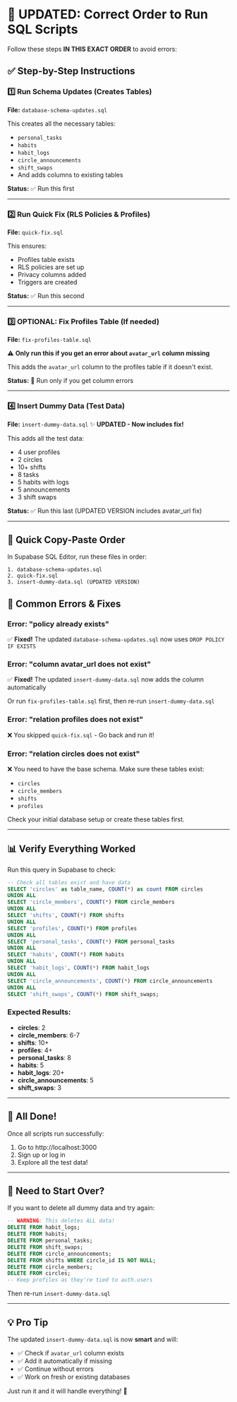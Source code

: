 # 🚀 UPDATED: Correct Order to Run SQL Scripts

Follow these steps **IN THIS EXACT ORDER** to avoid errors:

## ✅ Step-by-Step Instructions

### 1️⃣ Run Schema Updates (Creates Tables)
**File:** `database-schema-updates.sql`

This creates all the necessary tables:
- `personal_tasks`
- `habits`
- `habit_logs`
- `circle_announcements`
- `shift_swaps`
- And adds columns to existing tables

**Status:** ✅ Run this first

---

### 2️⃣ Run Quick Fix (RLS Policies & Profiles)
**File:** `quick-fix.sql`

This ensures:
- Profiles table exists
- RLS policies are set up
- Privacy columns added
- Triggers are created

**Status:** ✅ Run this second

---

### 3️⃣ OPTIONAL: Fix Profiles Table (If needed)
**File:** `fix-profiles-table.sql`

⚠️ **Only run this if you get an error about `avatar_url` column missing**

This adds the `avatar_url` column to the profiles table if it doesn't exist.

**Status:** 🔧 Run only if you get column errors

---

### 4️⃣ Insert Dummy Data (Test Data)
**File:** `insert-dummy-data.sql` ✨ **UPDATED - Now includes fix!**

This adds all the test data:
- 4 user profiles
- 2 circles
- 10+ shifts
- 8 tasks
- 5 habits with logs
- 5 announcements
- 3 shift swaps

**Status:** ✅ Run this last (UPDATED VERSION includes avatar_url fix)

---

## 🎯 Quick Copy-Paste Order

In Supabase SQL Editor, run these files in order:

```
1. database-schema-updates.sql
2. quick-fix.sql
3. insert-dummy-data.sql (UPDATED VERSION)
```

## 🐛 Common Errors & Fixes

### Error: "policy already exists"
✅ **Fixed!** The updated `database-schema-updates.sql` now uses `DROP POLICY IF EXISTS`

### Error: "column avatar_url does not exist"
✅ **Fixed!** The updated `insert-dummy-data.sql` now adds the column automatically

Or run `fix-profiles-table.sql` first, then re-run `insert-dummy-data.sql`

### Error: "relation profiles does not exist"
❌ You skipped `quick-fix.sql` - Go back and run it!

### Error: "relation circles does not exist"
❌ You need to have the base schema. Make sure these tables exist:
- `circles`
- `circle_members`
- `shifts`
- `profiles`

Check your initial database setup or create these tables first.

---

## 📊 Verify Everything Worked

Run this query in Supabase to check:

```sql
-- Check all tables exist and have data
SELECT 'circles' as table_name, COUNT(*) as count FROM circles
UNION ALL
SELECT 'circle_members', COUNT(*) FROM circle_members
UNION ALL
SELECT 'shifts', COUNT(*) FROM shifts
UNION ALL
SELECT 'profiles', COUNT(*) FROM profiles
UNION ALL
SELECT 'personal_tasks', COUNT(*) FROM personal_tasks
UNION ALL
SELECT 'habits', COUNT(*) FROM habits
UNION ALL
SELECT 'habit_logs', COUNT(*) FROM habit_logs
UNION ALL
SELECT 'circle_announcements', COUNT(*) FROM circle_announcements
UNION ALL
SELECT 'shift_swaps', COUNT(*) FROM shift_swaps;
```

### Expected Results:
- **circles**: 2
- **circle_members**: 6-7
- **shifts**: 10+
- **profiles**: 4+
- **personal_tasks**: 8
- **habits**: 5
- **habit_logs**: 20+
- **circle_announcements**: 5
- **shift_swaps**: 3

---

## 🎉 All Done!

Once all scripts run successfully:
1. Go to http://localhost:3000
2. Sign up or log in
3. Explore all the test data!

---

## 🔄 Need to Start Over?

If you want to delete all dummy data and try again:

```sql
-- WARNING: This deletes ALL data!
DELETE FROM habit_logs;
DELETE FROM habits;
DELETE FROM personal_tasks;
DELETE FROM shift_swaps;
DELETE FROM circle_announcements;
DELETE FROM shifts WHERE circle_id IS NOT NULL;
DELETE FROM circle_members;
DELETE FROM circles;
-- Keep profiles as they're tied to auth.users
```

Then re-run `insert-dummy-data.sql`

---

## 💡 Pro Tip

The updated `insert-dummy-data.sql` is now **smart** and will:
- ✅ Check if `avatar_url` column exists
- ✅ Add it automatically if missing
- ✅ Continue without errors
- ✅ Work on fresh or existing databases

Just run it and it will handle everything! 🚀
